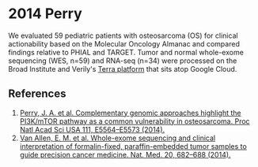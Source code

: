 # 2014 Perry
We evaluated 59 pediatric patients with osteosarcoma (OS) for clinical actionability based on the Molecular Oncology Almanac and compared findings relative to PHIAL and TARGET. Tumor and normal whole-exome sequencing (WES, n=59) and RNA-seq (n=34) were processed on the Broad Institute and Verily's [Terra platform](https://app.terra.bio/) that sits atop Google Cloud. 


## References
1. [Perry, J. A. et al. Complementary genomic approaches highlight the PI3K/mTOR pathway as a common vulnerability in osteosarcoma. Proc Natl Acad Sci USA 111, E5564–E5573 (2014).](https://www.sciencedirect.com/science/article/pii/S0092867415005486)
2. [Van Allen, E. M. et al. Whole-exome sequencing and clinical interpretation of formalin-fixed, paraffin-embedded tumor samples to guide precision cancer medicine. Nat. Med. 20, 682–688 (2014).](https://www.nature.com/articles/nm.3559)